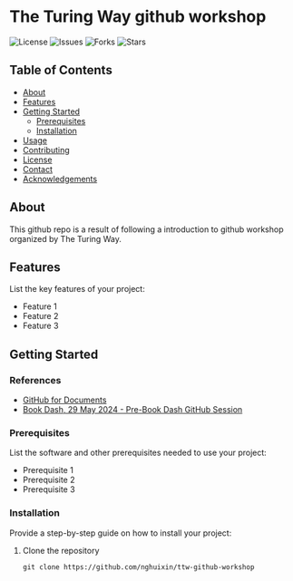 # The Turing Way github workshop

![License](https://img.shields.io/github/license/nghuixin/ttw-github-workshop)
![Issues](https://img.shields.io/github/issues/nghuixin/ttw-github-workshop)
![Forks](https://img.shields.io/github/forks/nghuixin/ttw-github-workshop)
![Stars](https://img.shields.io/github/stars/nghuixin/ttw-github-workshop)

## Table of Contents

- [About](#about)
- [Features](#features)
- [Getting Started](#getting-started)
  - [Prerequisites](#prerequisites)
  - [Installation](#installation)
- [Usage](#usage)
- [Contributing](#contributing)
- [License](#license)
- [Contact](#contact)
- [Acknowledgements](#acknowledgements)

## About

This github repo is a result of following a introduction to github workshop organized by The Turing Way.


## Features

List the key features of your project:

- Feature 1
- Feature 2
- Feature 3

## Getting Started
### References
- [GitHub for Documents](https://malvikasharan.github.io/developing_collaborative_document/)
- [Book Dash, 29 May 2024 - Pre-Book Dash GitHub Session](https://annuel2.framapad.org/p/ttw-bookdash-june24-github)

### Prerequisites

List the software and other prerequisites needed to use your project:

- Prerequisite 1
- Prerequisite 2
- Prerequisite 3

### Installation

Provide a step-by-step guide on how to install your project:

1. Clone the repository
   ```
   git clone https://github.com/nghuixin/ttw-github-workshop
   ```
